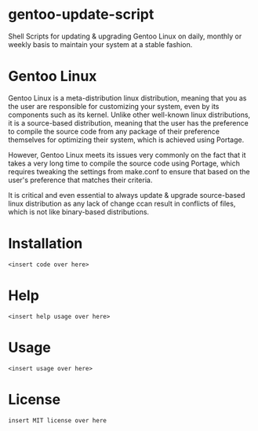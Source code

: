 # gentoo-update-script
Shell Scripts for updating &amp; upgrading Gentoo Linux on daily, monthly or weekly basis to maintain your system at a stable fashion.

# Gentoo Linux
Gentoo Linux is a meta-distribution linux distribution, meaning that you as the user are responsible for customizing your system, even by its components such as its kernel. Unlike other well-known linux distributions, it is a source-based distribution, meaning that the user has the preference to compile the source code from any package of their preference themselves for optimizing their system, which is achieved using Portage. 

However, Gentoo Linux meets its issues very commonly on the fact that it takes a very long time to compile the source code using Portage, which requires tweaking the settings from make.conf to ensure that based on the user's preference that matches their criteria. 

It is critical and even essential to always update & upgrade source-based linux distribution as any lack of change ccan result in conflicts of files, which is not like binary-based distributions.

# Installation
```
<insert code over here>
```

# Help
```
<insert help usage over here>
```

# Usage
```
<insert usage over here>
```
# License
```
insert MIT license over here
```
